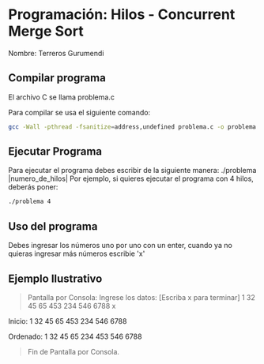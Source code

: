 # Programación: Hilos - Concurrent Merge Sort

Nombre: Terreros Gurumendi

## Compilar programa

El archivo C se llama problema.c

Para compilar se usa el siguiente comando:
```bash
gcc -Wall -pthread -fsanitize=address,undefined problema.c -o problema
```

## Ejecutar Programa

Para ejecutar el programa debes escribir de la siguiente manera: ./problema |numero_de_hilos|
Por ejemplo, si quieres ejecutar el programa con 4 hilos, deberás poner: 
```bash
./problema 4
```

## Uso del programa

Debes ingresar los números uno por uno con un enter, cuando ya no quieras ingresar más números escribie 'x'

## Ejemplo Ilustrativo
> Pantalla por Consola:
Ingrese los datos: [Escriba x para terminar] 
1
32
45
65
453
234
546
6788
x

Inicio: 
1 32 45 65 453 234 546 6788 

Ordenado: 
1 32 45 65 234 453 546 6788 
> Fin de Pantalla por Consola.
